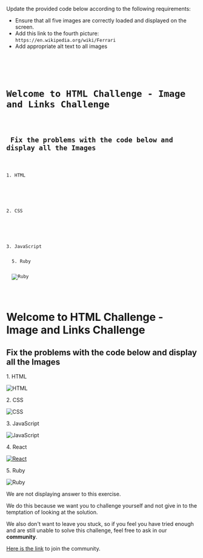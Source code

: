 Update the provided code
below according to the
following requirements:

- Ensure that all five images are
  correctly loaded and displayed
  on the screen.
- Add this link to the fourth picture:
  `https://en.wikipedia.org/wiki/Ferrari`
- Add appropriate alt text to all images

<codeblock language="html" type="exercise" testMode="fixedInput" showSolution="false">
<code>
<panel language="html">
<div class="page">
  <h1 id="main-heading">Welcome to HTML Challenge - Image and Links Challenge</h1>
  <h2> Fix the problems with the code below and display all the Images </h2>
  <p>1. HTML</p>
  <img scr = "https://upload.wikimedia.org/wikipedia/commons/6/61/HTML5_logo_and_wordmark.svg"></img>

  <p>2. CSS</p>
  <img scr = "https://upload.wikimedia.org/wikipedia/commons/d/d5/CSS3_logo_and_wordmark.svg">

  <p>3. JavaScript</p>
  <img scr = "https://upload.wikimedia.org/wikipedia/commons/b/ba/Javascript_badge.svg>

  <p>4. React</p>
  <img scr = https://upload.wikimedia.org/wikipedia/commons/a/a7/React-icon.svg>

  <p class="red">5. Ruby</p>
  <img scr="https://upload.wikimedia.org/wikipedia/commons/7/73/Ruby_logo.svg"
  alt="Ruby">
</div>
</panel>
<panel language="css" hidden="true">
body {
  padding: 0px;
  margin: 0px;
}

#main-heading {
  text-align: center;
  color: rgb(66, 64, 219) !important;
}

img {
  display: block;
  width: 150px;
  padding: 20px;
}

.page {
  display: flex;
  flex-direction: column;
  align-items: center;
}

</panel>
</code>
<solution>
<div class="page">
  <h1 id="main-heading">Welcome to HTML Challenge - Image and Links Challenge</h1>
  <h2> Fix the problems with the code below and display all the Images </h2>
  <p>1. HTML</p>
  <img src="https://upload.wikimedia.org/wikipedia/commons/6/61/HTML5_logo_and_wordmark.svg" alt="HTML">

  <p>2. CSS</p>
  <img src="https://upload.wikimedia.org/wikipedia/commons/d/d5/CSS3_logo_and_wordmark.svg" alt="CSS">

  <p>3. JavaScript</p>
  <img src="https://upload.wikimedia.org/wikipedia/commons/b/ba/Javascript_badge.svg" alt="JavaScript">

  <p>4. React</p>
  <a href="https://en.wikipedia.org/wiki/Ferrari">
    <img src="https://upload.wikimedia.org/wikipedia/commons/a/a7/React-icon.svg" alt="React">
  </a>

  <p class="red">5. Ruby</p>
  <img src="https://upload.wikimedia.org/wikipedia/commons/7/73/Ruby_logo.svg" alt="Ruby">
</div>
</solution>
</codeblock>

We are not displaying answer to this exercise.

We do this because we want you to challenge yourself
and
not give in to the temptation of looking at the solution.

We also don't want to leave you stuck, so if you feel
you have tried enough and are still unable to solve
this challenge, feel free to ask in our **community**.

[Here is the link](https://join.slack.com/t/bigbinaryacademy/shared_invite/zt-2d8ias5ud-ywkjF1xRyV9Nbne1_sGQag) to join the community.
